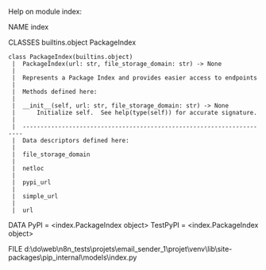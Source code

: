 Help on module index:

NAME
    index

CLASSES
    builtins.object
        PackageIndex

    class PackageIndex(builtins.object)
     |  PackageIndex(url: str, file_storage_domain: str) -> None
     |
     |  Represents a Package Index and provides easier access to endpoints
     |
     |  Methods defined here:
     |
     |  __init__(self, url: str, file_storage_domain: str) -> None
     |      Initialize self.  See help(type(self)) for accurate signature.
     |
     |  ----------------------------------------------------------------------
     |  Data descriptors defined here:
     |
     |  file_storage_domain
     |
     |  netloc
     |
     |  pypi_url
     |
     |  simple_url
     |
     |  url

DATA
    PyPI = <index.PackageIndex object>
    TestPyPI = <index.PackageIndex object>

FILE
    d:\do\web\n8n_tests\projets\email_sender_1\projet\venv\lib\site-packages\pip\_internal\models\index.py


